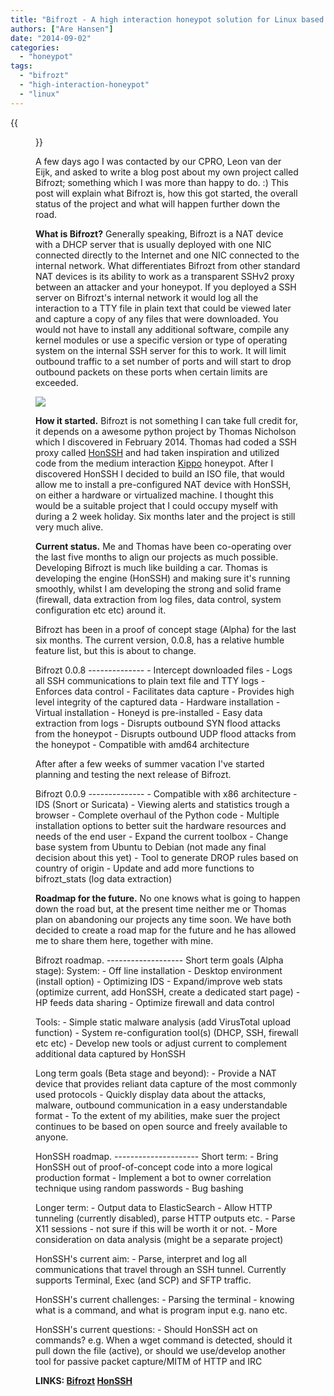 ```yaml
---
title: "Bifrozt - A high interaction honeypot solution for Linux based systems."
authors: ["Are Hansen"]
date: "2014-09-02"
categories: 
  - "honeypot"
tags: 
  - "bifrozt"
  - "high-interaction-honeypot"
  - "linux"
---
```

{{<figure src="images/banner.png" alt="Banner" width="50%">}}

A few days ago I was contacted by our CPRO, Leon van der Eijk, and asked to write a blog post about my own project called Bifrozt; something which I was more than happy to do. :) This post will explain what Bifrozt is, how this got started, the overall status of the project and what will happen further down the road.

**What is Bifrozt?** Generally speaking, Bifrozt is a NAT device with a DHCP server that is usually deployed with one NIC connected directly to the Internet and one NIC connected to the internal network. What differentiates Bifrozt from other standard NAT devices is its ability to work as a transparent SSHv2 proxy between an attacker and your honeypot. If you deployed a SSH server on Bifrozt's internal network it would log all the interaction to a TTY file in plain text that could be viewed later and capture a copy of any files that were downloaded. You would not have to install any additional software, compile any kernel modules or use a specific version or type of operating system on the internal SSH server for this to work. It will limit outbound traffic to a set number of ports and will start to drop outbound packets on these ports when certain limits are exceeded.

![](images/drupal_image_1192.png)

**How it started.** Bifrozt is not something I can take full credit for, it depends on a awesome python project by Thomas Nicholson which I discovered in February 2014. Thomas had coded a SSH proxy called [HonSSH](https://code.google.com/p/honssh/) and had taken inspiration and utilized code from the medium interaction [Kippo](https://code.google.com/p/kippo/) honeypot. After I discovered HonSSH I decided to build an ISO file, that would allow me to install a pre-configured NAT device with HonSSH, on either a hardware or virtualized machine. I thought this would be a suitable project that I could occupy myself with during a 2 week holiday. Six months later and the project is still very much alive.

**Current status.** Me and Thomas have been co-operating over the last five months to align our projects as much possible. Developing Bifrozt is much like building a car. Thomas is developing the engine (HonSSH) and making sure it's running smoothly, whilst I am developing the strong and solid frame (firewall, data extraction from log files, data control, system configuration etc etc) around it.

Bifrozt has been in a proof of concept stage (Alpha) for the last six months. The current version, 0.0.8, has a relative humble feature list, but this is about to change.

Bifrozt 0.0.8 -------------- - Intercept downloaded files - Logs all SSH communications to plain text file and TTY logs - Enforces data control - Facilitates data capture - Provides high level integrity of the captured data - Hardware installation - Virtual installation - Honeyd is pre-installed - Easy data extraction from logs - Disrupts outbound SYN flood attacks from the honeypot - Disrupts outbound UDP flood attacks from the honeypot - Compatible with amd64 architecture

After after a few weeks of summer vacation I've started planning and testing the next release of Bifrozt.

Bifrozt 0.0.9 -------------- - Compatible with x86 architecture - IDS (Snort or Suricata) - Viewing alerts and statistics trough a browser - Complete overhaul of the Python code - Multiple installation options to better suit the hardware resources and needs of the end user - Expand the current toolbox - Change base system from Ubuntu to Debian (not made any final decision about this yet) - Tool to generate DROP rules based on country of origin - Update and add more functions to bifrozt\_stats (log data extraction)

**Roadmap for the future.** No one knows what is going to happen down the road but, at the present time neither me or Thomas plan on abandoning our projects any time soon. We have both decided to create a road map for the future and he has allowed me to share them here, together with mine.

Bifrozt roadmap. ------------------- Short term goals (Alpha stage): System: - Off line installation - Desktop environment (install option) - Optimizing IDS - Expand/improve web stats (optimize current, add HonSSH, create a dedicated start page) - HP feeds data sharing - Optimize firewall and data control

Tools: - Simple static malware analysis (add VirusTotal upload function) - System re-configuration tool(s) (DHCP, SSH, firewall etc etc) - Develop new tools or adjust current to complement additional data captured by HonSSH

Long term goals (Beta stage and beyond): - Provide a NAT device that provides reliant data capture of the most commonly used protocols - Quickly display data about the attacks, malware, outbound communication in a easy understandable format - To the extent of my abilities, make suer the project continues to be based on open source and freely available to anyone.

HonSSH roadmap. --------------------- Short term: - Bring HonSSH out of proof-of-concept code into a more logical production format - Implement a bot to owner correlation technique using random passwords - Bug bashing

Longer term: - Output data to ElasticSearch - Allow HTTP tunneling (currently disabled), parse HTTP outputs etc. - Parse X11 sessions - not sure if this will be worth it or not. - More consideration on data analysis (might be a separate project)

HonSSH's current aim: - Parse, interpret and log all communications that travel through an SSH tunnel. Currently supports Terminal, Exec (and SCP) and SFTP traffic.

HonSSH's current challenges: - Parsing the terminal - knowing what is a command, and what is program input e.g. nano etc.

HonSSH's current questions: - Should HonSSH act on commands? e.g. When a wget command is detected, should it pull down the file (active), or should we use/develop another tool for passive packet capture/MITM of HTTP and IRC

**LINKS: [Bifrozt](http://sourceforge.net/projects/bifrozt/) [HonSSH](https://code.google.com/p/honssh/)**
